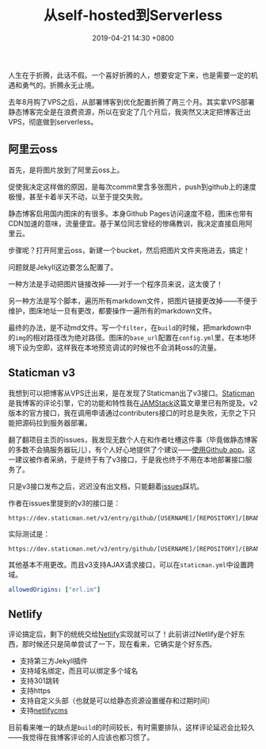 ﻿---
title: 从self-hosted到Serverless
category: 折腾
date: 2019-04-21 14:30 +0800
---

人生在于折腾，此话不假。一个喜好折腾的人，想要安定下来，也是需要一定的机遇和勇气的。折腾永无止境。

<!--more-->

去年8月购了VPS之后，从部署博客到优化配置折腾了两三个月。其实拿VPS部署静态博客完全是在浪费资源，所以在安定了几个月后，我突然又决定把博客迁出VPS，彻底做到serverless。

## 阿里云oss

首先，是将图片放到了阿里云oss上。

促使我决定这样做的原因，是每次commit里含多张图片，push到github上的速度极慢，甚至卡着半天不动，以至于提交失败。

静态博客启用国内图床的有很多。本身Github Pages访问速度不稳，图床也带有CDN加速的意味，流量便宜。基于某位同志曾经的惨痛教训，我决定直接启用阿里云。

步骤呢？打开阿里云oss，新建一个bucket，然后把图片文件夹拖进去，搞定！

问题就是Jekyll这边要怎么配置了。

一种方法是手动把图片链接改掉——对于一个程序员来说，这太傻了！

另一种方法是写个脚本，遍历所有markdown文件，把图片链接更改掉——不便于维护，图床地址一旦有更改，都要操作一遍所有的markdown文件。

最终的办法，是不动md文件。写一个`filter`，在`build`的时候，把markdown中的`img`的相对路径改为绝对路径。图床的`base_url`配置在`config.yml`里，在本地环境下设为空即，这样我在本地预览调试的时候也不会消耗oss的流量。

## Staticman v3

我想到可以把博客从VPS迁出来，是在发现了Staticman出了v3接口。[Staticman](https://staticman.net/)是我博客的评论引擎，它的功能和特性我在[JAMStack](https://erl.im/blog/blog-made-of-jamstack#评论)这篇文章里已有所提及。v2版本的官方接口，我在调用申请通过contributers接口的时总是失败，无奈之下只能把源码拉到服务器部署。

翻了翻项目主页的issues，我发现无数个人在和作者吐槽这件事（毕竟做静态博客的多数不会搞服务器玩儿），有个人好心地提供了个建议——[使用Github app](https://github.com/eduardoboucas/staticman/issues/243)。这一建议被作者采纳，于是终于有了v3接口，于是我也终于不用在本地部署接口服务了。

只是v3接口发布之后，迟迟没有出文档，只能翻着[issues](https://github.com/eduardoboucas/staticman/issues/243#issuecomment-453754860)踩坑。

作者在issues里提到的v3的接口是：

```
https://dev.staticman.net/v3/entry/github/[USERNAME]/[REPOSITORY]/[BRANCH]
```

实际测试是：

```
https://dev.staticman.net/v3/entry/github/[USERNAME]/[REPOSITORY]/[BRANCH]/comments
```

其他基本不用更改。而且v3支持AJAX请求接口，可以在`staticman.yml`中设置跨域。

```yml
allowedOrigins: ["erl.im"]
```

## Netlify

评论搞定后，剩下的统统交给[Netlify](https://www.netlify.com/)实现就可以了！此前讲过Netlify是个好东西，那时候还只是简单尝试了一下，现在看来，它确实是个好东西。

- 支持第三方Jekyll插件
- 支持域名绑定，而且可以绑定多个域名
- 支持301跳转
- 支持https
- 支持自定义头部（也就是可以给静态资源设置缓存和过期时间）
- 支持[netlifycms](https://erl.im/blog/blog-made-of-jamstack#cms)

目前看来唯一的缺点是`build`的时间较长，有时需要排队，这样评论延迟会比较久——我觉得在我博客评论的人应该也都习惯了。
